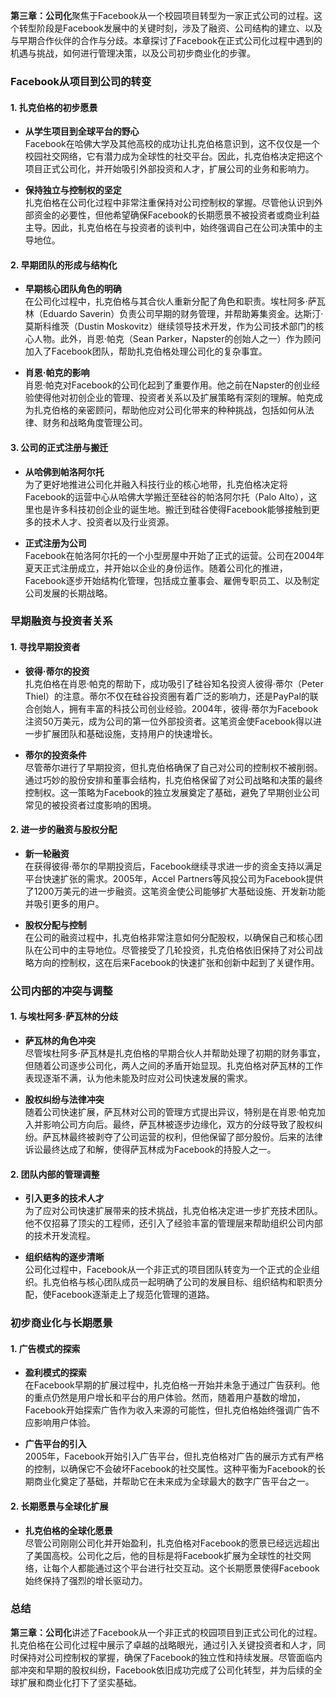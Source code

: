 **第三章：公司化**聚焦于Facebook从一个校园项目转型为一家正式公司的过程。这个转型阶段是Facebook发展中的关键时刻，涉及了融资、公司结构的建立、以及与早期合作伙伴的合作与分歧。本章探讨了Facebook在正式公司化过程中遇到的机遇与挑战，如何进行管理决策，以及公司初步商业化的步骤。

### Facebook从项目到公司的转变

#### 1. **扎克伯格的初步愿景**
- **从学生项目到全球平台的野心**  
  Facebook在哈佛大学及其他高校的成功让扎克伯格意识到，这不仅仅是一个校园社交网络，它有潜力成为全球性的社交平台。因此，扎克伯格决定把这个项目正式公司化，并开始吸引外部投资和人才，扩展公司的业务和影响力。

- **保持独立与控制权的坚定**  
  扎克伯格在公司化过程中非常注重保持对公司控制权的掌握。尽管他认识到外部资金的必要性，但他希望确保Facebook的长期愿景不被投资者或商业利益主导。因此，扎克伯格在与投资者的谈判中，始终强调自己在公司决策中的主导地位。

#### 2. **早期团队的形成与结构化**
- **早期核心团队角色的明确**  
  在公司化过程中，扎克伯格与其合伙人重新分配了角色和职责。埃杜阿多·萨瓦林（Eduardo Saverin）负责公司早期的财务管理，并帮助筹集资金。达斯汀·莫斯科维茨（Dustin Moskovitz）继续领导技术开发，作为公司技术部门的核心人物。此外，肖恩·帕克（Sean Parker，Napster的创始人之一）作为顾问加入了Facebook团队，帮助扎克伯格处理公司化的复杂事宜。

- **肖恩·帕克的影响**  
  肖恩·帕克对Facebook的公司化起到了重要作用。他之前在Napster的创业经验使得他对初创企业的管理、投资者关系以及扩展策略有深刻的理解。帕克成为扎克伯格的亲密顾问，帮助他应对公司化带来的种种挑战，包括如何从法律、财务和战略角度管理公司。

#### 3. **公司的正式注册与搬迁**
- **从哈佛到帕洛阿尔托**  
  为了更好地推进公司化并融入科技行业的核心地带，扎克伯格决定将Facebook的运营中心从哈佛大学搬迁至硅谷的帕洛阿尔托（Palo Alto），这里也是许多科技初创企业的诞生地。搬迁到硅谷使得Facebook能够接触到更多的技术人才、投资者以及行业资源。

- **正式注册为公司**  
  Facebook在帕洛阿尔托的一个小型房屋中开始了正式的运营。公司在2004年夏天正式注册成立，并开始以企业的身份运作。随着公司化的推进，Facebook逐步开始结构化管理，包括成立董事会、雇佣专职员工、以及制定公司发展的长期战略。

### 早期融资与投资者关系

#### 1. **寻找早期投资者**
- **彼得·蒂尔的投资**  
  扎克伯格在肖恩·帕克的帮助下，成功吸引了硅谷知名投资人彼得·蒂尔（Peter Thiel）的注意。蒂尔不仅在硅谷投资圈有着广泛的影响力，还是PayPal的联合创始人，拥有丰富的科技公司创业经验。2004年，彼得·蒂尔为Facebook注资50万美元，成为公司的第一位外部投资者。这笔资金使Facebook得以进一步扩展团队和基础设施，支持用户的快速增长。

- **蒂尔的投资条件**  
  尽管蒂尔进行了早期投资，但扎克伯格确保了自己对公司的控制权不被削弱。通过巧妙的股份安排和董事会结构，扎克伯格保留了对公司战略和决策的最终控制权。这一策略为Facebook的独立发展奠定了基础，避免了早期创业公司常见的被投资者过度影响的困境。

#### 2. **进一步的融资与股权分配**
- **新一轮融资**  
  在获得彼得·蒂尔的早期投资后，Facebook继续寻求进一步的资金支持以满足平台快速扩张的需求。2005年，Accel Partners等风投公司为Facebook提供了1200万美元的进一步融资。这笔资金使公司能够扩大基础设施、开发新功能并吸引更多的用户。

- **股权分配与控制**  
  在公司的融资过程中，扎克伯格非常注意如何分配股权，以确保自己和核心团队在公司中的主导地位。尽管接受了几轮投资，扎克伯格依旧保持了对公司战略方向的控制权，这在后来Facebook的快速扩张和创新中起到了关键作用。

### 公司内部的冲突与调整

#### 1. **与埃杜阿多·萨瓦林的分歧**
- **萨瓦林的角色冲突**  
  尽管埃杜阿多·萨瓦林是扎克伯格的早期合伙人并帮助处理了初期的财务事宜，但随着公司逐步公司化，两人之间的矛盾开始显现。扎克伯格对萨瓦林的工作表现逐渐不满，认为他未能及时应对公司快速发展的需求。

- **股权纠纷与法律冲突**  
  随着公司快速扩展，萨瓦林对公司的管理方式提出异议，特别是在肖恩·帕克加入并影响公司方向后。最终，萨瓦林被逐步边缘化，双方的分歧导致了股权纠纷。萨瓦林最终被剥夺了公司运营的权利，但他保留了部分股份。后来的法律诉讼最终达成了和解，使得萨瓦林成为Facebook的持股人之一。

#### 2. **团队内部的管理调整**
- **引入更多的技术人才**  
  为了应对公司快速扩展带来的技术挑战，扎克伯格决定进一步扩充技术团队。他不仅招募了顶尖的工程师，还引入了经验丰富的管理层来帮助组织公司内部的技术开发流程。

- **组织结构的逐步清晰**  
  公司化过程中，Facebook从一个非正式的项目团队转变为一个正式的企业组织。扎克伯格与核心团队成员一起明确了公司的发展目标、组织结构和职责分配，使Facebook逐渐走上了规范化管理的道路。

### 初步商业化与长期愿景

#### 1. **广告模式的探索**
- **盈利模式的探索**  
  在Facebook早期的扩展过程中，扎克伯格一开始并未急于通过广告获利。他的重点仍然是用户增长和平台的用户体验。然而，随着用户基数的增加，Facebook开始探索广告作为收入来源的可能性，但扎克伯格始终强调广告不应影响用户体验。

- **广告平台的引入**  
  2005年，Facebook开始引入广告平台，但扎克伯格对广告的展示方式有严格的控制，以确保它不会破坏Facebook的社交属性。这种平衡为Facebook的长期商业化奠定了基础，并帮助它在未来成为全球最大的数字广告平台之一。

#### 2. **长期愿景与全球化扩展**
- **扎克伯格的全球化愿景**  
  尽管公司刚刚公司化并开始盈利，扎克伯格对Facebook的愿景已经远远超出了美国高校。公司化之后，他的目标是将Facebook扩展为全球性的社交网络，让每个人都能通过这个平台进行社交互动。这个长期愿景使得Facebook始终保持了强烈的增长驱动力。

### 总结
**第三章：公司化**讲述了Facebook从一个非正式的校园项目到正式公司化的过程。扎克伯格在公司化过程中展示了卓越的战略眼光，通过引入关键投资者和人才，同时保持对公司控制权的掌握，确保了Facebook的独立性和持续发展。尽管面临内部冲突和早期的股权纠纷，Facebook依旧成功完成了公司化转型，并为后续的全球扩展和商业化打下了坚实基础。